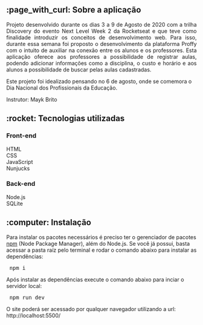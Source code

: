 <h2> :page_with_curl: Sobre a aplicação </h2>

<p align="justify"> Projeto desenvolvido durante os dias 3 a 9 de Agosto de 2020 com a trilha Discovery do evento Next Level Week 2 da Rocketseat e que teve como finalidade introduzir os conceitos de desenvolvimento web. Para isso, durante essa semana foi proposto o desenvolvimento da plataforma Proffy com o intuito de auxiliar na conexão entre os alunos e os professores. Esta aplicação oferece aos professores a possibilidade de registrar aulas, podendo adicionar informações como a disciplina, o custo e horário e aos alunos a possibilidade de buscar pelas aulas cadastradas. </p>

Este projeto foi idealizado pensando no 6 de agosto, onde se comemora o Dia Nacional dos Profissionais da Educação.

Instrutor: Mayk Brito 


<h2> :rocket: Tecnologias utilizadas </h2>

<h3>Front-end</h3>

HTML <br>
CSS <br>
JavaScript <br>
Nunjucks <br> 


<h3>Back-end</h3>

Node.js <br>
SQLite <br>


<h2> :computer: Instalação </h2>

Para instalar os pacotes necessários é preciso ter o gerenciador de pacotes <a href="https://www.npmjs.com/" rel="nofollow">npm</a> (Node Package Manager), além do Node.js. Se você já possui, basta acessar a pasta raíz pelo terminal e rodar o comando abaixo para instalar as dependências:

<pre> npm i </pre>
 
Após instalar as dependências execute o comando abaixo para inciar o servidor local:
 
<pre> npm run dev </pre>
 
 O site poderá ser acessado por qualquer navegador utilizando a url: http://localhost:5500/ 
 
 
